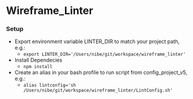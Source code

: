 # Wireframe_Linter

### Setup
- Export environment variable LINTER_DIR to match your project path, e.g.:
	- `export LINTER_DIR='/Users/nibe/git/workspace/wireframe_linter'`
- Install Dependecies
	- `npm install`
- Create an alias in your bash profile to run script from config_project_v5, e.g.:
	- `alias lintconfig='sh /Users/nibe/git/workspace/wireframe_linter/LintConfig.sh'`
